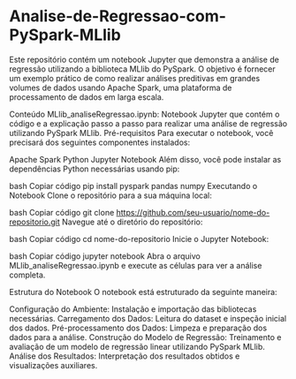 # Analise-de-Regressao-com-PySpark-MLlib
Este repositório contém um notebook Jupyter que demonstra a análise de regressão utilizando a biblioteca MLlib do PySpark. O objetivo é fornecer um exemplo prático de como realizar análises preditivas em grandes volumes de dados usando Apache Spark, uma plataforma de processamento de dados em larga escala.

Conteúdo
MLlib_analiseRegressao.ipynb: Notebook Jupyter que contém o código e a explicação passo a passo para realizar uma análise de regressão utilizando PySpark MLlib.
Pré-requisitos
Para executar o notebook, você precisará dos seguintes componentes instalados:

Apache Spark
Python
Jupyter Notebook
Além disso, você pode instalar as dependências Python necessárias usando pip:

bash
Copiar código
pip install pyspark pandas numpy
Executando o Notebook
Clone o repositório para a sua máquina local:

bash
Copiar código
git clone https://github.com/seu-usuario/nome-do-repositorio.git
Navegue até o diretório do repositório:

bash
Copiar código
cd nome-do-repositorio
Inicie o Jupyter Notebook:

bash
Copiar código
jupyter notebook
Abra o arquivo MLlib_analiseRegressao.ipynb e execute as células para ver a análise completa.

Estrutura do Notebook
O notebook está estruturado da seguinte maneira:

Configuração do Ambiente: Instalação e importação das bibliotecas necessárias.
Carregamento dos Dados: Leitura do dataset e inspeção inicial dos dados.
Pré-processamento dos Dados: Limpeza e preparação dos dados para a análise.
Construção do Modelo de Regressão: Treinamento e avaliação de um modelo de regressão linear utilizando PySpark MLlib.
Análise dos Resultados: Interpretação dos resultados obtidos e visualizações auxiliares.
